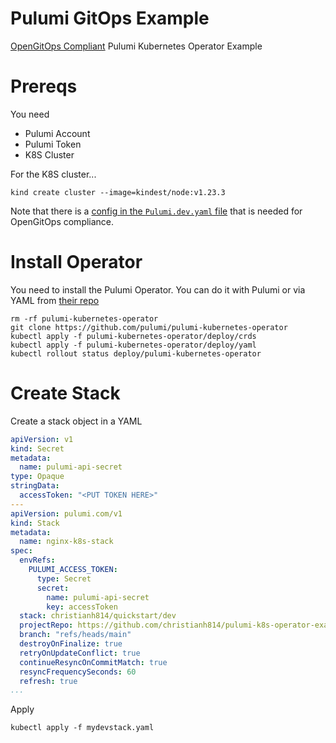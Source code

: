 # Pulumi GitOps Example

[OpenGitOps Compliant](https://opengitops.dev/#principles) Pulumi Kubernetes Operator Example

# Prereqs

You need

* Pulumi Account
* Pulumi Token
* K8S Cluster

For the K8S cluster...

```shell
kind create cluster --image=kindest/node:v1.23.3
```

Note that there is a [config in the `Pulumi.dev.yaml` file](./Pulumi.dev.yaml#L2) that is needed for OpenGitOps compliance.

# Install Operator

You need to install the Pulumi Operator. You can do it with Pulumi or via YAML from [their repo](https://github.com/pulumi/pulumi-kubernetes-operator)

```shell
rm -rf pulumi-kubernetes-operator
git clone https://github.com/pulumi/pulumi-kubernetes-operator
kubectl apply -f pulumi-kubernetes-operator/deploy/crds
kubectl apply -f pulumi-kubernetes-operator/deploy/yaml
kubectl rollout status deploy/pulumi-kubernetes-operator
```

# Create Stack

Create a stack object in a YAML

```yaml
apiVersion: v1
kind: Secret
metadata:
  name: pulumi-api-secret
type: Opaque
stringData:
  accessToken: "<PUT TOKEN HERE>"
---
apiVersion: pulumi.com/v1
kind: Stack
metadata:
  name: nginx-k8s-stack
spec:
  envRefs:
    PULUMI_ACCESS_TOKEN:
      type: Secret
      secret:
        name: pulumi-api-secret
        key: accessToken
  stack: christianh814/quickstart/dev
  projectRepo: https://github.com/christianh814/pulumi-k8s-operator-example
  branch: "refs/heads/main"
  destroyOnFinalize: true
  retryOnUpdateConflict: true
  continueResyncOnCommitMatch: true
  resyncFrequencySeconds: 60
  refresh: true
...
```

Apply

```shell
kubectl apply -f mydevstack.yaml
```
